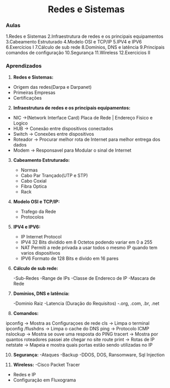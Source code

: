 <h1 align="center">Redes e Sistemas</h1>

### Aulas

1.Redes e Sistemas
2.Infraestrutura de redes e os principais equipamentos
3.Cabeamento Estruturado
4.Modelo OSI e TCP/IP
5.IPV4 e IPV6
6.Exercícios I
7.Cálculo de sub rede
8.Domínios, DNS e latência
9.Principais comandos de configuração
10.Segurança
11.Wireless
12.Exercicios II

### Aprendizados

1. **Redes e Sistemas:**

- Origem das redes(Darpa e Darpanet)
- Primeiras Empresas
- Certificações

2. **Infraestrutura de redes e os principais equipamentos:**

- NIC ->(Network Interface Card) Placa de Rede | Endereço Fisico e Logico
- HUB -> Conexão entre dispositivos conectados
- Switch -> Conexões entre dispositivos
- Roteador -> Procurar melhor rota de Internet para melhor entrega dos dados
- Modem -> Responsavel para Modular o sinal de Internet

3. **Cabeamento Estruturado:**

   - Normas
   - Cabo Par Trançado(UTP e STP)
   - Cabo Coxial
   - Fibra Optica
   - Rack

4. **Modelo OSI e TCP/IP:**

   - Trafego da Rede
   - Protocolos

5. **IPV4 e IPV6:**

   - IP Internet Protocol
   - IPV4 32 Bits dividido em 8 Octetos podendo variar em 0 a 255
   - NAT Permiti a rede privada a usar todos o mesmo IP quando tem varios dispositivos
   - IPV6 Formato de 128 Bits e divido em 16 pares

7. **Cálculo de sub rede:**

   -Sub-Redes
   -Range de IPs
   -Classe de Endereco de IP
   -Mascara de Rede

8. **Domínios, DNS e latência:**

   -Dominio Raiz 
   -Latencia (Duração do Requisitos)
   -.org, .com, .br, .net

9. **Comandos:**

ipconfig -> Mostra as Configuraçoes de rede
cls -> Limpa o terminal
ipconfig /flushdns -> Limpa o cache do DNS
ping -> Protocolo ICMP
nslockup -> Mostra se ouve uma resposta do PING
tracert -> Mostra por quantos roteadores passei ate chegar no site
route print -> Rotas de IP
netstate -> Mapeia e mostra quais portas estâo sendo utilizadas no IP

10. **Segurança:**
   -Ataques
   -Backup
   -DDOS, DOS, Ransomware, Sql Injection

11. **Wireless:**
   -Cisco Packet Tracer 
   - Redes e IP
   - Configuração em Fluxograma